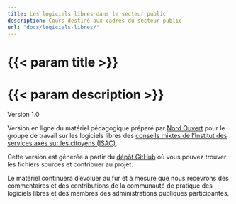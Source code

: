 ```yaml
---
title: Les logiciels libres dans le secteur public
description: Cours destiné aux cadres du secteur public
url: "docs/logiciels-libres/"
---
```


# {{< param title >}}

# {{< param description >}}

Version 1.0

Version en ligne du matériel pédagogique préparé par [Nord Ouvert](https://opennorth.ca/fr/) pour le groupe de travail sur les logiciels libres des [conseils mixtes de l’Institut des services axés sur les citoyens (ISAC)](https://citizenfirst.ca/fr/our-work/councils).

Cette version est générée à partir du [dépôt GitHub](https://github.com/ICCS-ISAC/iccs-isac.io) où vous pouvez trouver les fichiers sources et contribuer au projet.

Le matériel continuera d’évoluer au fur et à mesure que nous recevrons des commentaires et des contributions de la communauté de pratique des logiciels libres et des membres des administrations publiques participantes.

